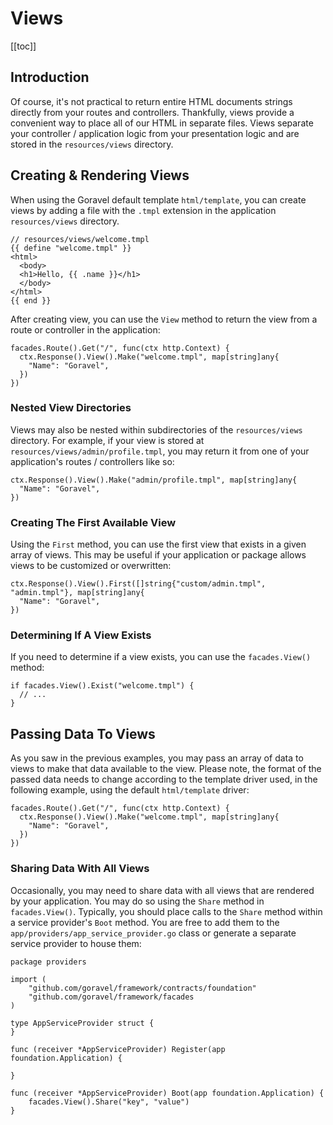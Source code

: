 # Views

[[toc]]

## Introduction

Of course, it's not practical to return entire HTML documents strings directly from your routes and controllers. Thankfully, views provide a convenient way to place all of our HTML in separate files. Views separate your controller / application logic from your presentation logic and are stored in the `resources/views` directory.

## Creating & Rendering Views

When using the Goravel default template `html/template`, you can create views by adding a file with the `.tmpl` extension in the application `resources/views` directory.

```
// resources/views/welcome.tmpl
{{ define "welcome.tmpl" }}
<html>
  <body>
  <h1>Hello, {{ .name }}</h1>
  </body>
</html>
{{ end }}
```

After creating view, you can use the `View` method to return the view from a route or controller in the application:

```
facades.Route().Get("/", func(ctx http.Context) {
  ctx.Response().View().Make("welcome.tmpl", map[string]any{
    "Name": "Goravel",
  })
})
```

### Nested View Directories

Views may also be nested within subdirectories of the `resources/views` directory. For example, if your view is stored at `resources/views/admin/profile.tmpl`, you may return it from one of your application's routes / controllers like so:

```
ctx.Response().View().Make("admin/profile.tmpl", map[string]any{
  "Name": "Goravel",
})
```

### Creating The First Available View

Using the `First` method, you can use the first view that exists in a given array of views. This may be useful if your application or package allows views to be customized or overwritten:

```
ctx.Response().View().First([]string{"custom/admin.tmpl", "admin.tmpl"}, map[string]any{
  "Name": "Goravel",
})
```

### Determining If A View Exists

If you need to determine if a view exists, you can use the `facades.View()` method:

```
if facades.View().Exist("welcome.tmpl") {
  // ...
}
```

## Passing Data To Views

As you saw in the previous examples, you may pass an array of data to views to make that data available to the view. Please note, the format of the passed data needs to change according to the template driver used, in the following example, using the default `html/template` driver:

```
facades.Route().Get("/", func(ctx http.Context) {
  ctx.Response().View().Make("welcome.tmpl", map[string]any{
    "Name": "Goravel",
  })
})
```

### Sharing Data With All Views

Occasionally, you may need to share data with all views that are rendered by your application. You may do so using the `Share` method in `facades.View()`. Typically, you should place calls to the `Share` method within a service provider's `Boot` method. You are free to add them to the `app/providers/app_service_provider.go` class or generate a separate service provider to house them:

```
package providers

import (
	"github.com/goravel/framework/contracts/foundation"
    "github.com/goravel/framework/facades
)

type AppServiceProvider struct {
}

func (receiver *AppServiceProvider) Register(app foundation.Application) {

}

func (receiver *AppServiceProvider) Boot(app foundation.Application) {
    facades.View().Share("key", "value")
}
```
